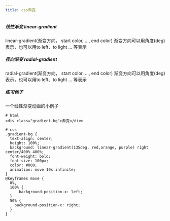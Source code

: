 ```yaml
---
title: css渐变
---
```

##### 线性渐变 linear-gradient

linear-gradient(渐变方向， start color, ..., end color)
渐变方向可以用角度(deg)表示，也可以用to left、to light ... 等表示

#####  径向渐变 radial-gradient
radial-gradient(渐变方向， start color, ..., end color)
渐变方向可以用角度(deg)表示，也可以用to left、to light ... 等表示

##### 练习例子
一个线性渐变动画的小例子
```
# html 
<div class="gradient-bg">渐变</div>

# css
.gradient-bg {
  text-align: center;
  height: 100%;
  background: linear-gradient(135deg, red,orange, purple) right center/400% 400%;
  font-weight: bold;
  font-size: 100px;
  color: #000;
  animation: move 10s infinite;
}
@keyframes move {
  0%,
  100% {
      background-position-x: left;
  }
  50% {
    background-position-x: right;
  }
}
```